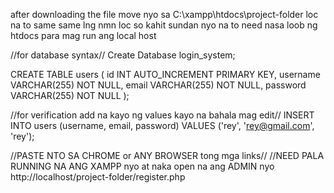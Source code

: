 after downloading the file move nyo sa  C:\xampp\htdocs\project-folder  loc na to same same lng nmn loc so kahit sundan nyo na to need nasa loob ng htdocs para mag run ang local host




//for database syntax//
Create Database login_system;

CREATE TABLE users (
    id INT AUTO_INCREMENT PRIMARY KEY,
    username VARCHAR(255) NOT NULL,
    email VARCHAR(255) NOT NULL,
    password VARCHAR(255) NOT NULL
);

//for verification add na kayo ng values kayo na bahala mag edit//
INSERT INTO users (username, email, password) 
VALUES ('rey', 'rey@gmail.com', 'rey');

//PASTE NTO SA CHROME or ANY BROWSER tong mga links//
//NEED PALA RUNNING NA ANG XAMPP nyo at naka open na ang ADMIN nyo
http://localhost/project-folder/register.php
